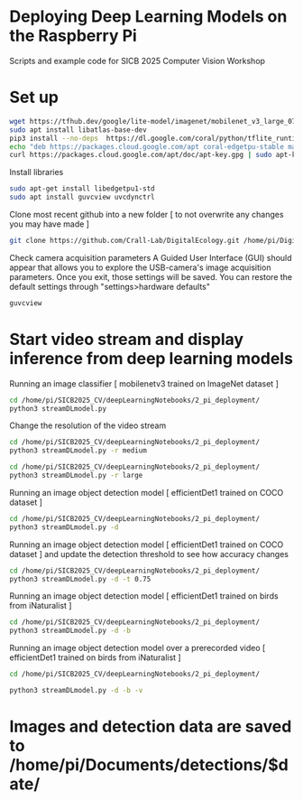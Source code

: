 # Deploying Deep Learning Models on the Raspberry Pi

Scripts and example code for SICB 2025 Computer Vision Workshop


# Set up
```bash
wget https://tfhub.dev/google/lite-model/imagenet/mobilenet_v3_large_075_224/classification/5/default/1?lite-format=tflite
sudo apt install libatlas-base-dev
pip3 install --no-deps  https://dl.google.com/coral/python/tflite_runtime-2.1.0.post1-cp37-cp37m-linux_armv7l.whl
echo "deb https://packages.cloud.google.com/apt coral-edgetpu-stable main" | sudo tee /etc/apt/sources.list.d/coral-edgetpu.list
curl https://packages.cloud.google.com/apt/doc/apt-key.gpg | sudo apt-key add -
```

Install libraries
```bash
sudo apt-get install libedgetpu1-std
sudo apt install guvcview uvcdynctrl
```

Clone most recent github into a new folder [ to not overwrite any changes you may have made ]
```bash
git clone https://github.com/Crall-Lab/DigitalEcology.git /home/pi/DigitalEcologyDL/
```

Check camera acquisition parameters
A Guided User Interface (GUI) should appear that allows you to explore the USB-camera's image acquisition parameters. Once you exit, those settings will be saved. You can restore the default settings through "settings>hardware defaults"
```bash
guvcview
```

# Start video stream and display inference from deep learning models

Running an image classifier [ mobilenetv3 trained on ImageNet dataset ]
```bash
cd /home/pi/SICB2025_CV/deepLearningNotebooks/2_pi_deployment/
python3 streamDLmodel.py
```

Change the resolution of the video stream 
```bash
cd /home/pi/SICB2025_CV/deepLearningNotebooks/2_pi_deployment/
python3 streamDLmodel.py -r medium
```

```bash
cd /home/pi/SICB2025_CV/deepLearningNotebooks/2_pi_deployment/
python3 streamDLmodel.py -r large
```

Running an image object detection model [ efficientDet1 trained on COCO dataset ]
```bash
cd /home/pi/SICB2025_CV/deepLearningNotebooks/2_pi_deployment/
python3 streamDLmodel.py -d
```

Running an image object detection model [ efficientDet1 trained on COCO dataset ]
and update the detection threshold to see how accuracy changes
```bash
cd /home/pi/SICB2025_CV/deepLearningNotebooks/2_pi_deployment/
python3 streamDLmodel.py -d -t 0.75
```

Running an image object detection model [ efficientDet1 trained on birds from iNaturalist ]
```bash
cd /home/pi/SICB2025_CV/deepLearningNotebooks/2_pi_deployment/
python3 streamDLmodel.py -d -b
```

Running an image object detection model over a prerecorded video [ efficientDet1 trained on birds from iNaturalist ]
```bash
cd /home/pi/SICB2025_CV/deepLearningNotebooks/2_pi_deployment/

python3 streamDLmodel.py -d -b -v
```
# Images and detection data are saved to /home/pi/Documents/detections/$date/

